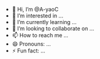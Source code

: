 - 👋 Hi, I’m @A-yaoC
- 👀 I’m interested in ...
- 🌱 I’m currently learning ...
- 💞️ I’m looking to collaborate on ...
- 📫 How to reach me ...
- 😄 Pronouns: ...
- ⚡ Fun fact: ...

<!---
A-yaoC/A-yaoC is a ✨ special ✨ repository because its `README.md` (this file) appears on your GitHub profile.
You can click the Preview link to take a look at your changes.
--->
